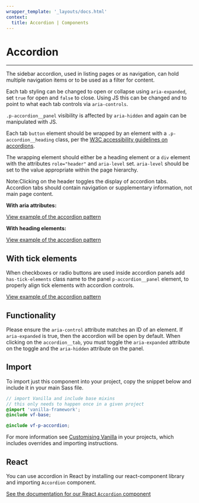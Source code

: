 ```yaml
---
wrapper_template: '_layouts/docs.html'
context:
  title: Accordion | Components
---
```


# Accordion

<hr>

The sidebar accordion, used in listing pages or as navigation, can hold multiple navigation items or to be used as a filter for content.

Each tab styling can be changed to open or collapse using `aria-expanded`, set `true` for open and `false` to close. Using JS this can be changed and to point to what each tab controls via `aria-controls`.

`.p-accordion__panel` visibility is affected by `aria-hidden` and again can be manipulated with JS.

Each tab `button` element should be wrapped by an element with a `.p-accordion__heading` class, per the [W3C accessibility guidelines on accordions](https://www.w3.org/TR/wai-aria-practices/#wai-aria-roles-states-and-properties).

The wrapping element should either be a heading element or a `div` element with the attributes `role="header"` and `aria-level` set. `aria-level` should be set to the value appropriate within the page hierarchy.

<div class="p-notification--information">
  <p class="p-notification__content">
    <span class="p-notification__title">Note:</span>Clicking on the header toggles the display of accordion tabs. Accordion tabs should contain navigation or supplementary information, not main page content.
  </p>
</div>

**With aria attributes:**

<div class="embedded-example"><a href="/docs/examples/patterns/accordion/default/" class="js-example">
View example of the accordion pattern
</a></div>

**With heading elements:**

<div class="embedded-example"><a href="/docs/examples/patterns/accordion/headings/" class="js-example">
View example of the accordion pattern
</a></div>

## With tick elements

When checkboxes or radio buttons are used inside accordion panels add `has-tick-elements` class name to the panel `p-accordion__panel` element, to properly align tick elements with accordion controls.

<div class="embedded-example"><a href="/docs/examples/patterns/accordion/tick-elements/" class="js-example">
View example of the accordion pattern
</a></div>

## Functionality

Please ensure the `aria-control` attribute matches an ID of an element. If `aria-expanded` is true, then the accordion will be open by default. When clicking on the `accordion__tab`, you must toggle the `aria-expanded` attribute on the toggle and the `aria-hidden` attribute on the panel.

## Import

To import just this component into your project, copy the snippet below and include it in your main Sass file.

```scss
// import Vanilla and include base mixins
// this only needs to happen once in a given project
@import 'vanilla-framework';
@include vf-base;

@include vf-p-accordion;
```

For more information see [Customising Vanilla](/docs/customising-vanilla/) in your projects, which includes overrides and importing instructions.

## React

You can use accordion in React by installing our react-component library and importing `Accordion` component.

[See the documentation for our React `Accordion` component](https://canonical-web-and-design.github.io/react-components/?path=/docs/accordion--default-story#accordion)
